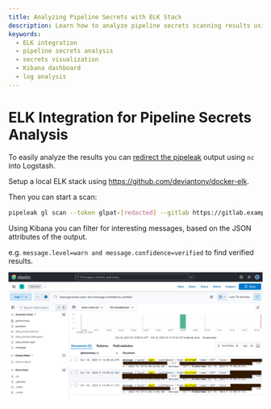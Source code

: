 ```yaml
---
title: Analyzing Pipeline Secrets with ELK Stack
description: Learn how to analyze pipeline secrets scanning results using ELK stack for better visualization and analysis.
keywords:
  - ELK integration
  - pipeline secrets analysis
  - secrets visualization
  - Kibana dashboard
  - log analysis
---
```


# ELK Integration for Pipeline Secrets Analysis

To easily analyze the results you can [redirect the pipeleak](https://github.com/deviantony/docker-elk?tab=readme-ov-file#injecting-data) output using `nc` into Logstash.

Setup a local ELK stack using https://github.com/deviantony/docker-elk. 

Then you can start a scan:
```bash
pipeleak gl scan --token glpat-[redacted] --gitlab https://gitlab.example.com  --json | nc -q0 localhost 50000
```

Using Kibana you can filter for interesting messages, based on the JSON attributes of the output.

e.g. `message.level=warn and message.confidence=verified` to find verified results.

![Kiabana Search](kibana.png)